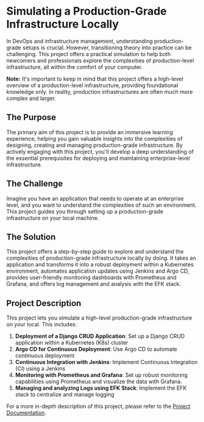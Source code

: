# Simulating a Production-Grade Infrastructure Locally

In DevOps and infrastructure management, understanding production-grade setups is crucial. However, transitioning theory into practice can be challenging. This project offers a practical simulation to help both newcomers and professionals explore the complexities of production-level infrastructure, all within the comfort of your computer.

**Note:** It's important to keep in mind that this project offers a high-level overview of a production-level infrastructure, providing foundational knowledge only. In reality, production infrastructures are often much more complex and larger.

## **The Purpose**

The primary aim of this project is to provide an immersive learning experience, helping you gain valuable insights into the complexities of designing, creating and managing production-grade infrastructure. By actively engaging with this project, you'll develop a deep understanding of the essential prerequisites for deploying and maintaining enterprise-level infrastructure.

## **The Challenge**

Imagine you have an application that needs to operate at an enterprise level, and you want to understand the complexities of such an environment. This project guides you through setting up a production-grade infrastructure on your local machine.

## **The Solution**

This project offers a step-by-step guide to explore and understand the complexities of production-grade infrastructure locally by doing. It takes an application and transforms it into a robust deployment within a Kubernetes environment, automates application updates using Jenkins and Argo CD, provides user-friendly monitoring dashboards with Prometheus and Grafana, and offers log management and analysis with the EFK stack.

## **Project Description**

This project lets you simulate a high-level production-grade infrastructure on your local. This includes:

1. **Deployment of a Django CRUD Application**: Set up a Django CRUD application within a Kubernetes (K8s) cluster
2. **Argo CD for Continuous Deployment**: Use Argo CD to automate continuous deployment
3. **Continuous Integration with Jenkins**: Implement Continuous Integration (CI) using a Jenkins
4. **Monitoring with Prometheus and Grafana**: Set up robust monitoring capabilities using Prometheus and visualize the data with Grafana.
5. **Managing and analyzing Logs using EFK Stack**: Implement the EFK stack to centralize and manage logging

For a more in-depth description of this project, please refer to the [Project Documentation](./docs/README.md). 